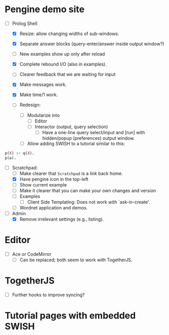 # Pengine demo site

* [ ] Prolog Shell
  - [X] Resize: allow changing widths of sub-windows.
  - [X] Separate answer blocks (query-enter/answer inside output window?)
  - [ ] New examples show up only after reload
  - [X] Complete rebound I/O (also in examples).
  - [ ] Clearer feedback that we are waiting for input
  - [X] Make messages work.
  - [X] Make time/1 work.

  - [ ] Redesign:
    - [ ] Modularize into
      - [ ] Editor
      - [ ] Interactor (output, query selection)
        - [ ] Have a one-line query select/input and [run] with
          hidden/popup (preferences) output window.
    - [ ] Allow adding SWISH to a tutorial similar to this:

```prolog
p(X) :- q(X).
p(a).
```

* [ ] Scratchpad:
  - [ ] Make clearer that `Scratchpad` is a link back home.
  - [X] Have pengine icon in the top-left
  - [ ] Show current example
  - [ ] Make it clearer that you can make your own changes and version
  - [ ] Examples
    - [ ] Client Side Templating: Does not work with `ask-in-create'.
  - [ ] Wordnet application and demos.

* [ ] Admin
  - [X] Remove irrelevant settings (e.g., listing).

# Editor

  - [ ] Ace or CodeMirror
    - [ ] Can be replaced; both seem to work with TogetherJS.

# TogetherJS

  - [ ] Further hooks to improve syncing?

# Tutorial pages with embedded SWISH
